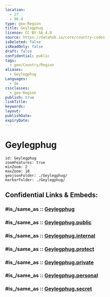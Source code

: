 ```yaml
---
location:
  - 27
  - 90.4
type: geo-Region
title: Geylegphug
license: CC BY-SA 4.0
source: https://datahub.io/core/country-codes
isDeleted: false
isReadOnly: false
draft: false
confidential: public
tags:
  - geo/Country/Region
aliases:
  - Geylegphug
Languages:
  - de
cssclasses:
  - geo-Region
publish: true
linkTitle:
keywords:
layout:
publishDate:
expiryDate:
---
```


# Geylegphug

```leaflet
id: Geylegphug
zoomFeatures: true 
minZoom: 2 
maxZoom: 18
geojsonFolder: ./Geylegphug/
markerFolder: ./Geylegphug/
```


## Confidential Links & Embeds: 

### #is_/same_as :: [Geylegphug](/_Standards/Earth/Continent/Asia/Asia~South/Bhutan/Districts~Bhutan/Geylegphug.md) 

### #is_/same_as :: [Geylegphug.public](/_public/Earth/Continent/Asia/Asia~South/Bhutan/Districts~Bhutan/Geylegphug.public.md) 

### #is_/same_as :: [Geylegphug.internal](/_internal/Earth/Continent/Asia/Asia~South/Bhutan/Districts~Bhutan/Geylegphug.internal.md) 

### #is_/same_as :: [Geylegphug.protect](/_protect/Earth/Continent/Asia/Asia~South/Bhutan/Districts~Bhutan/Geylegphug.protect.md) 

### #is_/same_as :: [Geylegphug.private](/_private/Earth/Continent/Asia/Asia~South/Bhutan/Districts~Bhutan/Geylegphug.private.md) 

### #is_/same_as :: [Geylegphug.personal](/_personal/Earth/Continent/Asia/Asia~South/Bhutan/Districts~Bhutan/Geylegphug.personal.md) 

### #is_/same_as :: [Geylegphug.secret](/_secret/Earth/Continent/Asia/Asia~South/Bhutan/Districts~Bhutan/Geylegphug.secret.md)

